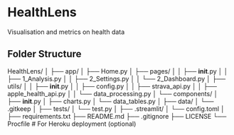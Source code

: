 # HealthLens
Visualisation and metrics on health data


## Folder Structure

HealthLens/
│
├── app/
│   ├── Home.py
│   ├── pages/
│   │   ├── __init__.py
│   │   ├── 1_Analysis.py
│   │   ├── 2_Settings.py
│   │   └── 2_Dashboard.py
│   ├── utils/
│   │   ├── __init__.py
│   │   ├── config.py
│   │   ├── strava_api.py
│   │   ├── apple_health_api.py
│   │   └── data_processing.py
│   └── components/
│       ├── __init__.py
│       ├── charts.py
│       └── data_tables.py
│
├── data/
│   └── .gitkeep
│
├── tests/
│   └── test.py
│
├── .streamlit/
│   └── config.toml
│
├── requirements.txt
├── README.md
├── .gitignore
├── LICENSE
└── Procfile  # For Heroku deployment (optional)